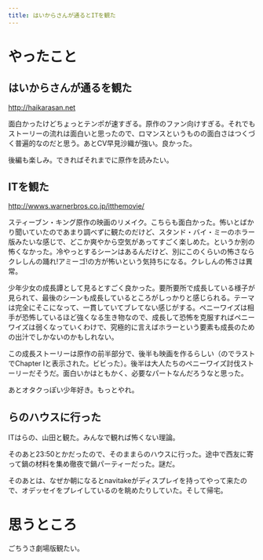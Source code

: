 ```yaml
---
title: はいからさんが通るとITを観た
---
```


# やったこと

## はいからさんが通るを観た

http://haikarasan.net

面白かったけどちょっとテンポが速すぎる。原作のファン向けすぎる。それでもストーリーの流れは面白いと思ったので、ロマンスというものの面白さはつくづく普遍的なのだと思う。あとCV早見沙織が強い。良かった。

後編も楽しみ。できればそれまでに原作を読みたい。

## ITを観た

http://wwws.warnerbros.co.jp/itthemovie/

スティーブン・キング原作の映画のリメイク。こちらも面白かった。怖いとばかり聞いていたのであまり調べずに観たのだけど、スタンド・バイ・ミーのホラー版みたいな感じで、どこか爽やから空気があってすごく楽しめた。というか別の怖くなかった。冷やっとするシーンはあるんだけど、別にこのくらいの怖さならクレしんの踊れ!アミーゴ!の方が怖いという気持ちになる。クレしんの怖さは異常。

少年少女の成長譚として見るとすごく良かった。要所要所で成長している様子が見られて、最後のシーンも成長しているところがしっかりと感じられる。テーマは完全にそこになって、一貫していてブレてない感じがする。ペニーワイズは相手が恐怖しているほど強くなる生き物なので、成長して恐怖を克服すればペニーワイズは弱くなっていくわけで、究極的に言えばホラーという要素も成長のための出汁でしかないのかもしれない。

この成長ストーリーは原作の前半部分で、後半も映画を作るらしい（のでラストでChapter Iと表示された。ビビった）。後半は大人たちのペニーワイズ討伐ストーリーだそうだ。面白いかはともかく、必要なパートなんだろうなと思った。

あとオタクっぽい少年好き。もっとやれ。

## らのハウスに行った

ITはらの、山田と観た。みんなで観れば怖くない理論。

そのあと23:50とかだったので、そのままらのハウスに行った。途中で西友に寄って鍋の材料を集め徹夜で鍋パーティーだった。謎だ。

そのあとは、なぜか朝になるとnavitakeがディスプレイを持ってやって来たので、オデッセイをプレイしているのを眺めたりしていた。そして帰宅。

# 思うところ

ごちうさ劇場版観たい。
